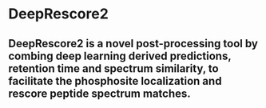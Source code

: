 # DeepRescore2

## DeepRescore2 is a novel post-processing tool by combing deep learning derived predictions, retention time and spectrum similarity, to facilitate the phosphosite localization and rescore peptide spectrum matches. 

